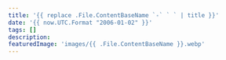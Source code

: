 ```yaml
---
title: '{{ replace .File.ContentBaseName `-` ` ` | title }}'
date: '{{ now.UTC.Format "2006-01-02" }}'
tags: []
description:
featuredImage: 'images/{{ .File.ContentBaseName }}.webp'
---
```

